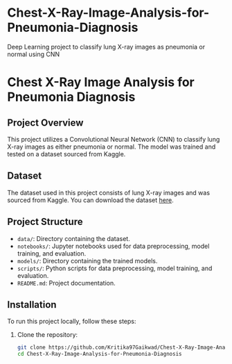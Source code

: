 # Chest-X-Ray-Image-Analysis-for-Pneumonia-Diagnosis
Deep Learning project to classify lung X-ray images as pneumonia or normal using CNN

# Chest X-Ray Image Analysis for Pneumonia Diagnosis

## Project Overview
This project utilizes a Convolutional Neural Network (CNN) to classify lung X-ray images as either pneumonia or normal. The model was trained and tested on a dataset sourced from Kaggle.

## Dataset
The dataset used in this project consists of lung X-ray images and was sourced from Kaggle. You can download the dataset [here]([https://www.kaggle.com/datasets/paultimothymooney/chest-xray-pneumonia](https://www.kaggle.com/datasets/khoongweihao/covid19-xray-dataset-train-test-sets)).

## Project Structure
- `data/`: Directory containing the dataset.
- `notebooks/`: Jupyter notebooks used for data preprocessing, model training, and evaluation.
- `models/`: Directory containing the trained models.
- `scripts/`: Python scripts for data preprocessing, model training, and evaluation.
- `README.md`: Project documentation.

## Installation
To run this project locally, follow these steps:

1. Clone the repository:
   ```bash
   git clone https://github.com/Kritika97Gaikwad/Chest-X-Ray-Image-Analysis-for-Pneumonia-Diagnosis.git
   cd Chest-X-Ray-Image-Analysis-for-Pneumonia-Diagnosis
